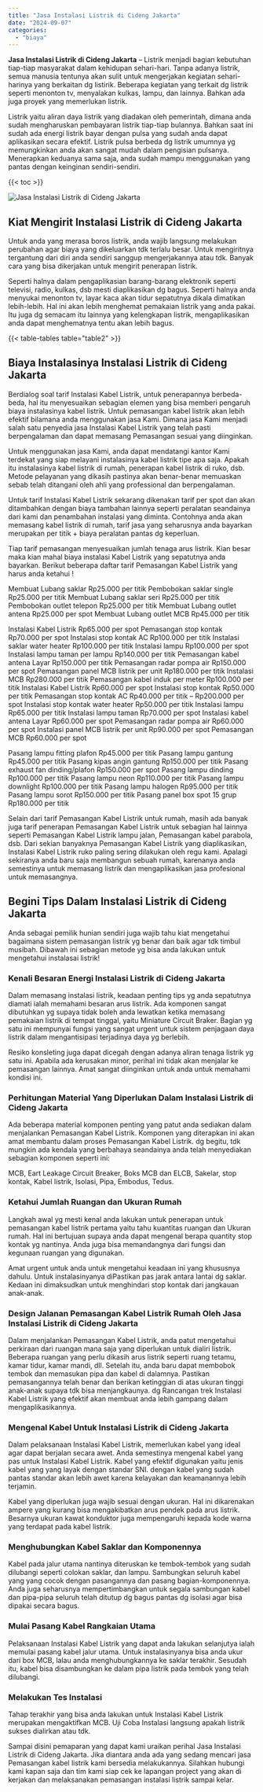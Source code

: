 ```yaml
---
title: "Jasa Instalasi Listrik di Cideng Jakarta"
date: "2024-09-07"
categories: 
  - "biaya"
---
```


**Jasa Instalasi Listrik di Cideng Jakarta** – Listrik menjadi bagian kebutuhan tiap-tiap masyarakat dalam kehidupan sehari-hari. Tanpa adanya listrik, semua manusia tentunya akan sulit untuk mengerjakan kegiatan sehari-harinya yang berkaitan dg listirik. Beberapa kegiatan yang terkait dg listrik seperti menonton tv, menyalakan kulkas, lampu, dan lainnya. Bahkan ada juga proyek yang memerlukan listrik.

Listrik yaitu aliran daya listrik yang diadakan oleh pemerintah, dimana anda sudah mengharuskan pembayaran listrik tiap-tiap bulannya. Bahkan saat ini sudah ada energi listrik bayar dengan pulsa yang sudah anda dapat aplikasikan secara efektif. Listrik pulsa berbeda dg listrik umumnya yg memungkinkan anda akan sangat mudah dalam pengisian pulsanya. Menerapkan keduanya sama saja, anda sudah mampu menggunakan yang pantas dengan keinginan sendiri-sendiri.

{{< toc >}}

![Jasa Instalasi Listrik di Cideng Jakarta](/images/instalasi-listrik-murah15.png)

## Kiat Mengirit Instalasi Listrik di Cideng Jakarta

Untuk anda yang merasa boros listrik, anda wajib langsung melakukan perubahan agar biaya yang dikeluarkan tdk terlalu besar. Untuk mengiritnya tergantung dari diri anda sendiri sanggup mengerjakannya atau tdk. Banyak cara yang bisa dikerjakan untuk mengirit penerapan listrik.

Seperti halnya dalam pengaplikasian barang-barang elektronik seperti televisi, radio, kulkas, dsb mesti diaplikasikan dg bagus. Seperti halnya anda menyukai menonton tv, layar kaca akan tidur sepatutnya dikala dimatikan lebih-lebih. Hal ini akan lebih menghemat pemakaian listrik yang anda pakai. Itu juga dg semacam itu lainnya yang kelengkapan listrik, mengaplikasikan anda dapat menghematnya tentu akan lebih bagus.

{{< table-tables table="table2" >}}

## Biaya Instalasinya Instalasi Listrik di Cideng Jakarta

Berdialog soal tarif Instalasi Kabel Listrik, untuk penerapannya berbeda-beda, hal itu menyesuaikan sebagian elemen yang bisa memberi pengaruh biaya instalasinya kabel listrik. Untuk pemasangan kabel listrik akan lebih efektif bilamana anda menggunakan jasa Kami. Dimana jasa Kami menjadi salah satu penyedia jasa Instalasi Kabel Listrik yang telah pasti berpengalaman dan dapat memasang Pemasangan sesuai yang diinginkan.

Untuk menggunakan jasa Kami, anda dapat mendatangi kantor Kami terdekat yang siap melayani instalasinya kabel listrik tipe apa saja. Apakah itu instalasinya kabel listrik di rumah, penerapan kabel listrik di ruko, dsb. Metode pelayanan yang dikasih pastinya akan benar-benar memuaskan sebab telah ditangani oleh ahli yang professional dan berpengalaman.

Untuk tarif Instalasi Kabel Listrik sekarang dikenakan tarif per spot dan akan ditambahkan dengan biaya tambahan lainnya seperti peralatan seandainya dari kami dan penambahan instalasi yang diminta. Contohnya anda akan memasang kabel listrik di rumah, tarif jasa yang seharusnya anda bayarkan merupakan per titik + biaya peralatan pantas dg keperluan.

Tiap tarif pemasangan menyesuaikan jumlah tenaga arus listrik. Kian besar maka kian mahal biaya instalasi Kabel Listrik yang sepatutnya anda bayarkan. Berikut beberapa daftar tarif Pemasangan Kabel Listrik yang harus anda ketahui !

Membuat Lubang saklar Rp25.000 per titik Pembobokan saklar single Rp25.000 per titik Membuat Lubang saklar seri Rp25.000 per titik Pembobokan outlet telepon Rp25.000 per titik Membuat Lubang outlet antena Rp25.000 per spot Membuat Lubang outlet MCB Rp45.000 per titik

Instalasi Kabel Listrik Rp65.000 per spot Pemasangan stop kontak Rp70.000 per spot Instalasi stop kontak AC Rp100.000 per titik Instalasi saklar water heater Rp100.000 per titik Instalasi lampu Rp100.000 per spot Instalasi lampu taman per lampu Rp140.000 per titik Pemasangan kabel antena Layar Rp150.000 per titik Pemasangan radar pompa air Rp150.000 per spot Pemasangan panel MCB listrik per unit Rp180.000 per titik Instalasi MCB Rp280.000 per titik Pemasangan kabel induk per meter Rp100.000 per titik Instalasi Kabel Listrik Rp60.000 per spot Instalasi stop kontak Rp50.000 per titik Pemasangan stop kontak AC Rp40.000 per titik – Rp200.000 per spot Instalasi stop kontak water heater Rp50.000 per titik Instalasi lampu Rp65.000 per titik Instalasi lampu taman Rp70.000 per spot Instalasi kabel antena Layar Rp60.000 per spot Pemasangan radar pompa air Rp60.000 per spot Instalasi panel MCB listrik per unit Rp90.000 per spot Pemasangan MCB Rp60.000 per spot

Pasang lampu fitting plafon Rp45.000 per titik Pasang lampu gantung Rp45.000 per titik Pasang kipas angin gantung Rp150.000 per titik Pasang exhaust fan dinding/plafon Rp150.000 per spot Pasang lampu dinding Rp100.000 per titik Pasang lampu neon Rp110.000 per titik Pasang lampu downlight Rp100.000 per titik Pasang lampu halogen Rp95.000 per titik Pasang lampu sorot Rp150.000 per titik Pasang panel box spot 15 grup Rp180.000 per titik

Selain dari tarif Pemasangan Kabel Listrik untuk rumah, masih ada banyak juga tarif penerapan Pemasangan Kabel Listrik untuk sebagian hal lainnya seperti Pemasangan Kabel Listrik lampu jalan, Pemasangan kabel parabola, dsb. Dari sekian banyaknya Pemasangan Kabel Listrik yang diaplikasikan, Instalasi Kabel Listrik ruko paling sering dilakukan oleh regu kami. Apalagi sekiranya anda baru saja membangun sebuah rumah, karenanya anda semestinya untuk memasang listrik dan mengaplikasikan jasa profesional untuk memasangnya.

## Begini Tips Dalam Instalasi Listrik di Cideng Jakarta


Anda sebagai pemilik hunian sendiri juga wajib tahu kiat mengetahui bagaimana sistem pemasangan listrik yg benar dan baik agar tdk timbul musibah. Dibawah ini sebagian metode yg bisa anda lakukan untuk mengetahui instalasai listrik!

### Kenali Besaran Energi Instalasi Listrik di Cideng Jakarta

Dalam memasang instalasi listrik, keadaan penting tips yg anda sepatutnya diamati ialah memahami besaran arus listrik. Ada komponen sangat dibutuhkan yg supaya tidak boleh anda lewatkan ketika memasang pemakaian listrik di tempat tinggal, yaitu Miniature Circuit Braker. Bagian yg satu ini mempunyai fungsi yang sangat urgent untuk sistem penjagaan daya listrik dalam mengantisipasi terjadinya daya yg berlebih.

Resiko konsleting juga dapat dicegah dengan adanya aliran tenaga listrik yg satu ini. Apabila ada kerusakan minor, perihal ini tidak akan menjalar ke pemasangan lainnya. Amat sangat diinginkan untuk anda untuk memahami kondisi ini.

### Perhitungan Material Yang Diperlukan Dalam Instalasi Listrik di Cideng Jakarta

Ada beberapa material komponen penting yang patut anda sediakan dalam menjalankan Pemasangan Kabel Listrik. Komponen yang diterapkan ini akan amat membantu dalam proses Pemasangan Kabel Listrik. dg begitu, tdk mungkin ada kendala yang berbahaya seandainya anda telah menyediakan sebagian komponen seperti ini:

MCB, Eart Leakage Circuit Breaker, Boks MCB dan ELCB, Sakelar, stop kontak, Kabel listrik, Isolasi, Pipa, Embodus, Tedus.

### Ketahui Jumlah Ruangan dan Ukuran Rumah

Langkah awal yg mesti kenal anda lakukan untuk penerapan untuk pemasangan kabel listrik pertama yaitu tahu kuantitas ruangan dan Ukuran rumah. Hal ini bertujuan supaya anda dapat mengenal berapa quantity stop kontak yg nantinya. Anda juga bisa memandangnya dari fungsi dan kegunaan ruangan yang digunakan.

Amat urgent untuk anda untuk mengetahui keadaan ini yang khususnya dahulu. Untuk instalasinyanya diPastikan pas jarak antara lantai dg saklar. Kedaan ini dimaksudkan untuk menghindari stop kontak dari jangkauan anak-anak.

### Design Jalanan Pemasangan Kabel Listrik Rumah Oleh Jasa Instalasi Listrik di Cideng Jakarta

Dalam menjalankan Pemasangan Kabel Listrik, anda patut mengetahui perkiraan dari ruangan mana saja yang diperlukan untuk dialiri listrik. Beberapa ruangan yang perlu dikasih arus listrik seperti ruang tetamu, kamar tidur, kamar mandi, dll. Setelah itu, anda baru dapat membobok tembok dan memasukan pipa dan kabel di dalamnya. Pastikan pemasangannya telah benar dan berikan ketinggian di atas ukuran tinggi anak-anak supaya tdk bisa menjangkaunya. dg Rancangan trek Instalasi Kabel Listrik yang efektif akan membuat anda lebih gampang dalam mengaplikasikannya.

### Mengenal Kabel Untuk Instalasi Listrik di Cideng Jakarta

Dalam pelaksanaan Instalasi Kabel Listrik, memerlukan kabel yang ideal agar dapat berjalan secara awet. Anda semestinya mengenal kabel yang pas untuk Instalasi Kabel Listrik. Kabel yang efektif digunakan yaitu jenis kabel yang yang layak dengan standar SNI. dengan kabel yang sudah pantas standar akan lebih awet karena kelayakan dan keamanannya lebih terjamin.

Kabel yang diperlukan juga wajib sesuai dengan ukuran. Hal ini dikarenakan ampere yang kurang bisa mengakibatkan arus pendek pada arus listrik. Besarnya ukuran kawat konduktor juga mempengaruhi kepada kode warna yang terdapat pada kabel listrik.

### Menghubungkan Kabel Saklar dan Komponennya

Kabel pada jalur utama nantinya diteruskan ke tembok-tembok yang sudah dilubangi seperti colokan saklar, dan lampu. Sambungkan seluruh kabel yang yang cocok dengan pasangannya dan pasang bagian-komponennya. Anda juga seharusnya mempertimbangkan untuk segala sambungan kabel dan pipa-pipa seluruh telah ditutup dg bagus pantas dg isolasi agar bisa dipakai secara bagus.

### Mulai Pasang Kabel Rangkaian Utama

Pelaksanaan Instalasi Kabel Listrik yang dapat anda lakukan selanjutya ialah memulai pasang kabel jalur utama. Untuk instalasinyanya bisa anda ukur dari box MCB, lalau anda menghubungkannya ke saklar terakhir. Sesudah itu, kabel bisa disambungkan ke dalam pipa listrik pada tembok yang telah dilubangi.

### Melakukan Tes Instalasi

Tahap terakhir yang bisa anda lakukan untuk Instalasi Kabel Listrik merupakan mengaktifkan MCB. Uji Coba Instalasi langsung apakah listrik sukses dialirkan atau tdk.

Sampai disini pemaparan yang dapat kami uraikan perihal Jasa Instalasi Listrik di Cideng Jakarta. Jika diantara anda ada yang sedang mencari jasa Pemasangan kabel listrik kami bersedia melakukannya. Silahkan hubungi kami kapan saja dan tim kami siap cek ke lapangan project yang akan di kerjakan dan melaksanakan pemasangan instalasi listrik sampai kelar.
